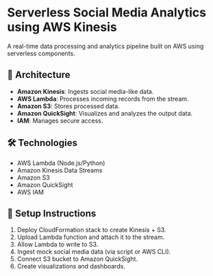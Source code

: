 # Serverless Social Media Analytics using AWS Kinesis

A real-time data processing and analytics pipeline built on AWS using serverless components.

## 📌 Architecture

- **Amazon Kinesis**: Ingests social media-like data.
- **AWS Lambda**: Processes incoming records from the stream.
- **Amazon S3**: Stores processed data.
- **Amazon QuickSight**: Visualizes and analyzes the output data.
- **IAM**: Manages secure access.

## 🛠️ Technologies

- AWS Lambda (Node.js/Python)
- Amazon Kinesis Data Streams
- Amazon S3
- Amazon QuickSight
- AWS IAM

## 🚀 Setup Instructions

1. Deploy CloudFormation stack to create Kinesis + S3.
2. Upload Lambda function and attach it to the stream.
3. Allow Lambda to write to S3.
4. Ingest mock social media data (via script or AWS CLI).
5. Connect S3 bucket to Amazon QuickSight.
6. Create visualizations and dashboards.



